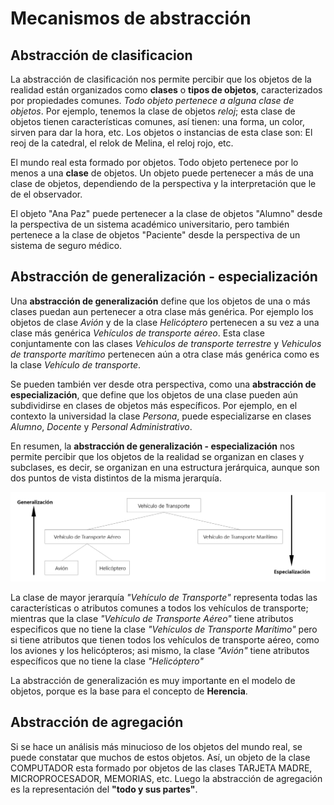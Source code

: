 # Mecanismos de abstracción

## Abstracción de clasificacion

La abstracción de clasificación nos permite percibir que los objetos de la realidad están organizados como **clases** o **tipos de objetos**, caracterizados por propiedades comunes. *Todo objeto pertenece a alguna clase de objetos*. Por ejemplo, tenemos la clase de objetos *reloj*; esta clase de objetos tienen características comunes, así tienen: una forma, un color, sirven para dar la hora, etc. Los objetos o instancias de esta clase son: El reoj de la catedral, el relok de Melina, el reloj rojo, etc.

El mundo real esta formado por objetos. Todo objeto pertenece por lo menos a una **clase** de objetos. Un objeto puede pertenecer a más de una clase de objetos, dependiendo de la perspectiva y la interpretación que le de el observador.

El objeto "Ana Paz" puede pertenecer a la clase de objetos "Alumno" desde la perspectiva de un sistema académico universitario, pero también pertenece a la clase de objetos "Paciente" desde la perspectiva de un sistema de seguro médico.

## Abstracción de generalización - especialización

Una **abstracción de generalización** define que los objetos de una o más clases puedan aun pertenecer a otra clase más genérica. Por ejemplo los objetos de clase *Avión* y de la clase *Helicóptero* pertenecen a su vez a una clase más genérica *Vehículos de transporte aéreo*. Esta clase conjuntamente con las clases *Vehiculos de transporte terrestre* y *Vehiculos de transporte marítimo* pertenecen aún a otra clase más genérica como es la clase *Vehículo de transporte*.

Se pueden también ver desde otra perspectiva, como una **abstracción de especialización**, que define que los objetos de una clase pueden aún subdividirse en clases de objetos más específicos. Por ejemplo, en el contexto la universidad la clase *Persona*, puede especializarse en clases *Alumno*, *Docente* y *Personal Administrativo*.

En resumen, la **abstracción de generalización - especialización** nos permite percibir que los objetos de la realidad se organizan en clases y subclases, es decir, se organizan en una estructura jerárquica, aunque son dos puntos de vista distintos de la misma jerarquía.

![Abstracción Generalización Especialización](./img/abstraccionGE.PNG)

La clase de mayor jerarquía *"Vehículo de Transporte"* representa todas las características o atributos comunes a todos los vehículos de transporte; mientras que la clase *"Vehículo de Transporte Aéreo"* tiene atributos especificos que no tiene la clase *"Vehículos de Transporte Marítimo"* pero si tiene atributos que tienen todos los vehículos de transporte aéreo, como los aviones y los helicópteros; asi mismo, la clase *"Avión"* tiene atributos específicos que no tiene la clase *"Helicóptero"*

La abstracción de generalización es muy importante en el modelo de objetos, porque es la base para el concepto de **Herencia**.

## Abstracción de agregación

Si se hace un análisis más minucioso de los objetos del mundo real, se puede constatar que muchos de estos objetos. Así, un objeto de la clase COMPUTADOR esta formado por objetos de las clases TARJETA MADRE, MICROPROCESADOR, MEMORIAS, etc. Luego la abstracción de agregación es la representación del **"todo y sus partes"**.


